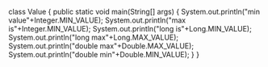 class Value
{
public static void main(String[] args)
{
System.out.println("min value"+Integer.MIN_VALUE);
System.out.println("max is"+Integer.MIN_VALUE);
System.out.println("long is"+Long.MIN_VALUE);
System.out.println("long max"+Long.MAX_VALUE);
System.out.println("double max"+Double.MAX_VALUE);
System.out.println("double min"+Double.MIN_VALUE);
}
}

